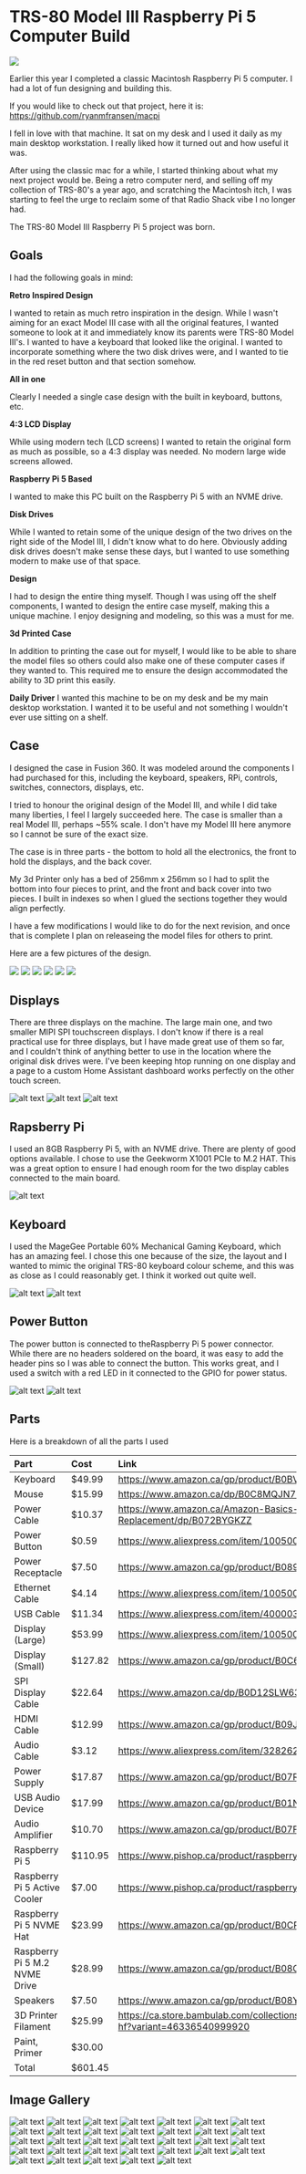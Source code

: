 # TRS-80 Model III Raspberry Pi 5 Computer Build


![](images/Cover.png)


Earlier this year I completed a classic Macintosh Raspberry Pi 5 computer.  I had a lot of fun designing and building this.


If you would like to check out that project, here it is: https://github.com/ryanmfransen/macpi


I fell in love with that machine. It sat on my desk and I used it daily as my main desktop workstation. I really liked how it turned out and how useful it was.


After using the classic mac for a while, I started thinking about what my next project would be. Being a retro computer nerd, and selling off my collection of TRS-80's a year ago, and scratching the Macintosh itch, I was starting to feel the urge to reclaim some of that Radio Shack vibe I no longer had.


The TRS-80 Model III Raspberry Pi 5 project was born.


## Goals


I had the following goals in mind:


**Retro Inspired Design**


I wanted to retain as much retro inspiration in the design. While I wasn't aiming for an exact Model III case with all the original features, I wanted someone to look at it and immediately know its parents were TRS-80 Model III's. I wanted to have a keyboard that looked like the original.  I wanted to incorporate something where the two disk drives were, and I wanted to tie in the red reset button and that section somehow.


**All in one**


Clearly I needed a single case design with the built in keyboard, buttons, etc.


**4:3 LCD Display**


While using modern tech (LCD screens) I wanted to retain the original form as much as possible, so a 4:3 display was needed. No modern large wide screens allowed.


**Raspberry Pi 5 Based**


I wanted to make this PC built on the Raspberry Pi 5 with an NVME drive.


**Disk Drives**


While I wanted to retain some of the unique design of the two drives on the right side of the Model III, I didn't know what to do here. Obviously adding disk drives doesn't make sense these days, but I wanted to use something modern to make use of that space.


**Design**


I had to design the entire thing myself. Though I was using off the shelf components, I wanted to design the entire case myself, making this a unique machine.  I enjoy designing and modeling, so this was a must for me.


**3d Printed Case**


In addition to printing the case out for myself, I would like to be able to share the model files so others could also make one of these computer cases if they wanted to. This required me to ensure the design accommodated the ability to 3D print this easily.


**Daily Driver**
I wanted this machine to be on my desk and be my main desktop workstation. I wanted it to be useful and not something I wouldn't ever use sitting on a shelf.


## Case
I designed the case in Fusion 360. It was modeled around the components I had purchased for this, including the keyboard, speakers, RPi, controls, switches, connectors, displays, etc.


I tried to honour the original design of the Model III, and while I did take many liberties, I feel I largely succeeded here.  The case is smaller than a real Model III, perhaps ~55% scale. I don't have my Model III here anymore so I cannot be sure of the exact size.


The case is in three parts - the bottom to hold all the electronics, the front to hold the displays, and the back cover.


My 3d Printer only has a bed of 256mm x 256mm so I had to split the bottom into four pieces to print, and the front and back cover into two pieces. I built in indexes so when I glued the sections together they would align perfectly.

I have a few modifications I would like to do for the next revision, and once that is complete I plan on releaseing the model files for others to print.


Here are a few pictures of the design.


![](images/CaseBottom.png)
![](images/CaseTopFront.png)
![](images/CaseTopBack.png)
![](images/CaseSide.png)
![](images/CaseHomeBack.png)
![](images/CaseHome.png)


## Displays


There are three displays on the machine. The large main one, and two smaller  MIPI SPI touchscreen displays. I don't know if there is a real practical use for three displays, but I have made great use of them so far, and I couldn't think of anything better to use in the location where the original disk drives were.  I've been keeping htop running on one display and a page to a custom Home Assistant dashboard works perfectly on the other touch screen.


![alt text](images/Displays.png)
![alt text](images/BackMiniDisplays.png)
![alt text](images/MainLCDDisplayDriver.png)


## Rapsberry Pi


I used an 8GB Raspberry Pi 5, with an NVME drive. There are plenty of good options available.  I chose to use the Geekworm X1001 PCIe to M.2 HAT. This was a great option to ensure I had enough room for the two display cables connected to the main board.


![alt text](images/NVME.png)


## Keyboard


I used the MageGee Portable 60% Mechanical Gaming Keyboard, which has an amazing feel.  I chose this one because of the size, the layout and I wanted to mimic the original TRS-80 keyboard colour scheme, and this was as close as I could reasonably get. I think it worked out quite well.


![alt text](images/Keyboard.png)
![alt text](images/KeyboardOff.png)


## Power Button


The power button is connected to theRaspberry Pi 5 power connector.  While there are no headers soldered on the board, it was easy to add the header pins so I was able to connect the button. This works great, and I used a switch with a red LED in it connected to the GPIO for power status.


![alt text](images/PowerButton.png)
![alt text](images/raspberrypi5board.png)


## Parts


Here is a breakdown of all the parts I used


|Part|Cost|Link|
|:------|:------|:------|
|Keyboard|  $49.99| https://www.amazon.ca/gp/product/B0BVW1S6SN
|Mouse| $15.99| https://www.amazon.ca/dp/B0C8MQJN7K
|Power Cable| $10.37| https://www.amazon.ca/Amazon-Basics-Computer-Monitor-Replacement/dp/B072BYGKZZ
|Power Button|  $0.59|  https://www.aliexpress.com/item/1005004959764864.html
|Power Receptacle|  $7.50|  https://www.amazon.ca/gp/product/B0895T9NXF
|Ethernet Cable|  $4.14|  https://www.aliexpress.com/item/1005001647869476.html
|USB Cable| $11.34| https://www.aliexpress.com/item/4000032070517.html
|Display (Large)| $53.99| https://www.aliexpress.com/item/1005004453277307.html
|Display (Small)| $127.82|  https://www.amazon.ca/gp/product/B0C65YH5R4
|SPI Display Cable| $22.64| https://www.amazon.ca/dp/B0D12SLW63
|HDMI Cable|  $12.99| https://www.amazon.ca/gp/product/B09J4HGMYR
|Audio Cable| $3.12|  https://www.aliexpress.com/item/32826276081.html
|Power Supply|  $17.87| https://www.amazon.ca/gp/product/B07RQ534SP
|USB Audio Device|  $17.99| https://www.amazon.ca/gp/product/B01N905VOY
|Audio Amplifier| $10.70| https://www.amazon.ca/gp/product/B07F8K374S
|Raspberry Pi 5|  $110.95|  https://www.pishop.ca/product/raspberry-pi-5-8gb/
|Raspberry Pi 5 Active Cooler|  $7.00|  https://www.pishop.ca/product/raspberry-pi-active-cooler/
|Raspberry Pi 5 NVME Hat| $23.99| https://www.amazon.ca/gp/product/B0CPPGGDQT
|Raspberry Pi 5 M.2 NVME Drive| $28.99| https://www.amazon.ca/gp/product/B08GJDJ51J
|Speakers|  $7.50|  https://www.amazon.ca/gp/product/B08YWYZDQW
|3D Printer Filament| $25.99| https://ca.store.bambulab.com/collections/petg/products/petg-hf?variant=46336540999920
|Paint, Primer| $30.00|
|Total| $601.45|




## Image Gallery


![alt text](images/Back.png)
![alt text](images/BackPowerSupply.png)
![alt text](images/CaseHomeBack.png)
![alt text](images/Displays.png)
![alt text](images/Keyboard.png)
![alt text](images/RightSideOpen.png)
![alt text](images/TouchScreen.png)
![alt text](images/BackMiniDisplays.png)
![alt text](images/BackTopOpen.png)
![alt text](images/CaseTopBack.png)
![alt text](images/Front.png)
![alt text](images/KeyboardOff.png)
![alt text](images/SpeakerOpen.png)
![alt text](images/raspberrypi5.png)
![alt text](images/BackOpen.png) 
![alt text](images/Bottom.png) 
![alt text](images/CaseTopFront.png)
![alt text](images/FrontRightSide.png)
![alt text](images/MainLCDDisplayDriver.png)
![alt text](images/TopFront.png)
![alt text](images/raspberrypi5board.png)
![alt text](images/BackPanelOpen.png)
![alt text](images/CaseBottom.png) 
![alt text](images/CaseeSide.png)
![alt text](images/FullSize)
![alt text](images/NVME.png)
![alt text](images/TopFrontSideOpen.png)
![alt text](images/BackPlugMouse.png)
![alt text](images/CaseHome.png)
![alt text](images/Cover.png)
![alt text](images/InsidePowerSupplyandBoard.png)
![alt text](images/PowerButton.png)
![alt text](images/TopOpen.png)


